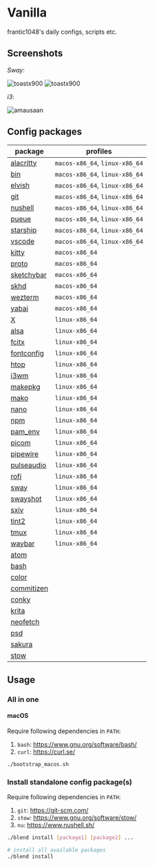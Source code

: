 # Vanilla

frantic1048's daily configs, scripts etc.

## Screenshots

_Sway_:

![toastx900](screenshots/toastx900_2021-07-30_13-00.png)
![toastx900](screenshots/toastx900_2021-07-30_13-14.png)

_i3_:

![amausaan](screenshots/amausaan_2022-04-05-232523.png)

## Config packages

| package                             | profiles                       |
| ----------------------------------- | ------------------------------ |
| [alacritty](alacritty)              | `macos-x86_64`, `linux-x86_64` |
| [bin](bin/bin)                      | `macos-x86_64`, `linux-x86_64` |
| [elvish](elvish/elvish)             | `macos-x86_64`, `linux-x86_64` |
| [git](git/git)                      | `macos-x86_64`, `linux-x86_64` |
| [nushell](nushell/nushell)          | `macos-x86_64`, `linux-x86_64` |
| [pueue](pueue/pueue)                | `macos-x86_64`, `linux-x86_64` |
| [starship](starship)                | `macos-x86_64`, `linux-x86_64` |
| [vscode](vscode/User)               | `macos-x86_64`, `linux-x86_64` |
| [kitty](kitty/kitty)                | `macos-x86_64`                 |
| [proto](proto)                      | `macos-x86_64`                 |
| [sketchybar](sketchybar/sketchybar) | `macos-x86_64`                 |
| [skhd](skhd/skhd)                   | `macos-x86_64`                 |
| [wezterm](wezterm)                  | `macos-x86_64`                 |
| [yabai](yabai/yabai)                | `macos-x86_64`                 |
| [X](X)                              | `linux-x86_64`                 |
| [alsa](alsa)                        | `linux-x86_64`                 |
| [fcitx](fcitx/fcitx)                | `linux-x86_64`                 |
| [fontconfig](fontconfig/fontconfig) | `linux-x86_64`                 |
| [htop](htop/htop)                   | `linux-x86_64`                 |
| [i3wm](i3wm/i3)                     | `linux-x86_64`                 |
| [makepkg](makepkg)                  | `linux-x86_64`                 |
| [mako](mako/mako)                   | `linux-x86_64`                 |
| [nano](nano/nano)                   | `linux-x86_64`                 |
| [npm](npm)                          | `linux-x86_64`                 |
| [pam_env](pam_env)                  | `linux-x86_64`                 |
| [picom](picom/picom)                | `linux-x86_64`                 |
| [pipewire](pipewire/pipewire)       | `linux-x86_64`                 |
| [pulseaudio](pulseaudio/pulse)      | `linux-x86_64`                 |
| [rofi](rofi/rofi)                   | `linux-x86_64`                 |
| [sway](sway/sway)                   | `linux-x86_64`                 |
| [swayshot](swayshot)                | `linux-x86_64`                 |
| [sxiv](sxiv/sxiv/exec)              | `linux-x86_64`                 |
| [tint2](tint2/tint2)                | `linux-x86_64`                 |
| [tmux](tmux)                        | `linux-x86_64`                 |
| [waybar](waybar/waybar)             | `linux-x86_64`                 |
| [atom](atom)                        |                                |
| [bash](bash)                        |                                |
| [color](color)                      |                                |
| [commitizen](commitizen)            |                                |
| [conky](conky)                      |                                |
| [krita](krita)                      |                                |
| [neofetch](neofetch)                |                                |
| [psd](psd)                          |                                |
| [sakura](sakura)                    |                                |
| [stow](stow)                        |                                |

## Usage

### All in one

#### macOS

Require following dependencies in `PATH`:

1. `bash`: https://www.gnu.org/software/bash/
2. `curl`: https://curl.se/

```sh
./bootstrap_macos.sh
```

### Install standalone config package(s)

Require following dependencies in `PATH`:

1. `git`: https://git-scm.com/
2. `stow`: https://www.gnu.org/software/stow/
3. `nu`: https://www.nushell.sh/

```sh
./blend install [package1] [package2] ...

# install all available packages
./blend install
```
